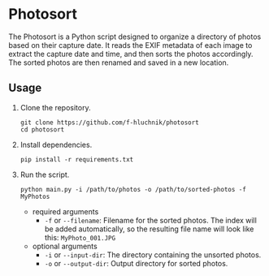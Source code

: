 # Photosort

The Photosort is a Python script designed to organize a directory of photos based on their capture date. It reads the
EXIF metadata of each image to extract the capture date and time, and then sorts the photos accordingly. The sorted
photos are then renamed and saved in a new location.

## Usage

1. Clone the repository.
    ```commandline
    git clone https://github.com/f-hluchnik/photosort
    cd photosort
    ```
2. Install dependencies.
    ```commandline
    pip install -r requirements.txt
    ```
3. Run the script.
    ```
    python main.py -i /path/to/photos -o /path/to/sorted-photos -f MyPhotos
    ```
    - required arguments
        - `-f` or `--filename`: Filename for the sorted photos. The index will be added automatically, so the resulting
          file name will look like this: `MyPhoto_001.JPG`
    - optional arguments
        - `-i` or `--input-dir`: The directory containing the unsorted photos.
        - `-o` or `--output-dir`: Output directory for sorted photos.
     